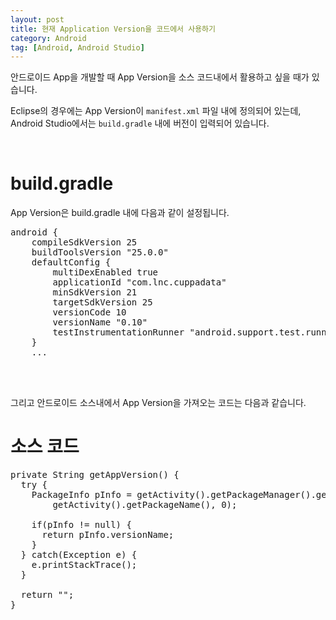 ```yaml
---
layout: post
title: 현재 Application Version을 코드에서 사용하기
category: Android
tag: [Android, Android Studio]
---
```


안드로이드 App을 개발할 때 App Version을 소스 코드내에서 활용하고 싶을 때가 있습니다.

Eclipse의 경우에는 App Version이 `manifest.xml` 파일 내에 정의되어 있는데,
Android Studio에서는 `build.gradle` 내에 버전이 입력되어 있습니다.

<br>

# build.gradle

App Version은 build.gradle 내에 다음과 같이 설정됩니다.
<pre class="prettyprint">android {
    compileSdkVersion 25
    buildToolsVersion "25.0.0"
    defaultConfig {
        multiDexEnabled true
        applicationId "com.lnc.cuppadata"
        minSdkVersion 21
        targetSdkVersion 25
        versionCode 10
        versionName "0.10"
        testInstrumentationRunner "android.support.test.runner.AndroidJUnitRunner"
    }
    ...</pre>
<br>

<br>

그리고 안드로이드 소스내에서 App Version을 가져오는 코드는 다음과 같습니다.

# 소스 코드

<pre class="prettyprint">private String getAppVersion() {
  try {
    PackageInfo pInfo = getActivity().getPackageManager().getPackageInfo(
        getActivity().getPackageName(), 0);

    if(pInfo != null) {
      return pInfo.versionName;
    }
  } catch(Exception e) {
    e.printStackTrace();
  }

  return "";
}</pre>
